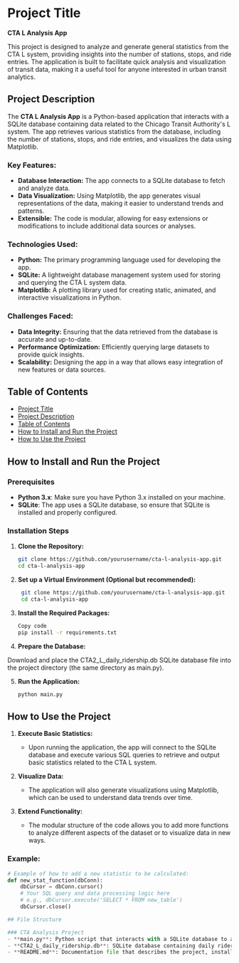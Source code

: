 # Project Title
**CTA L Analysis App**

This project is designed to analyze and generate general statistics from the CTA L system, providing insights into the number of stations, stops, and ride entries. The application is built to facilitate quick analysis and visualization of transit data, making it a useful tool for anyone interested in urban transit analytics.

## Project Description
The **CTA L Analysis App** is a Python-based application that interacts with a SQLite database containing data related to the Chicago Transit Authority's L system. The app retrieves various statistics from the database, including the number of stations, stops, and ride entries, and visualizes the data using Matplotlib.

### Key Features:
- **Database Interaction:** The app connects to a SQLite database to fetch and analyze data.
- **Data Visualization:** Using Matplotlib, the app generates visual representations of the data, making it easier to understand trends and patterns.
- **Extensible:** The code is modular, allowing for easy extensions or modifications to include additional data sources or analyses.

### Technologies Used:
- **Python:** The primary programming language used for developing the app.
- **SQLite:** A lightweight database management system used for storing and querying the CTA L system data.
- **Matplotlib:** A plotting library used for creating static, animated, and interactive visualizations in Python.

### Challenges Faced:
- **Data Integrity:** Ensuring that the data retrieved from the database is accurate and up-to-date.
- **Performance Optimization:** Efficiently querying large datasets to provide quick insights.
- **Scalability:** Designing the app in a way that allows easy integration of new features or data sources.

## Table of Contents
- [Project Title](#project-title)
- [Project Description](#project-description)
- [Table of Contents](#table-of-contents)
- [How to Install and Run the Project](#how-to-install-and-run-the-project)
- [How to Use the Project](#how-to-use-the-project)

## How to Install and Run the Project

### Prerequisites
- **Python 3.x**: Make sure you have Python 3.x installed on your machine.
- **SQLite**: The app uses a SQLite database, so ensure that SQLite is installed and properly configured.

### Installation Steps
1. **Clone the Repository:**
    ```bash
    git clone https://github.com/yourusername/cta-l-analysis-app.git
    cd cta-l-analysis-app


2. **Set up a Virtual Environment (Optional but recommended):**
    ```bash
     git clone https://github.com/yourusername/cta-l-analysis-app.git
     cd cta-l-analysis-app

3. **Install the Required Packages:**

    ```bash
    Copy code
    pip install -r requirements.txt

4. **Prepare the Database:**

Download and place the CTA2_L_daily_ridership.db SQLite database file into the project directory (the same directory as main.py).


5. **Run the Application:**

    ```bash
    python main.py

## How to Use the Project

1. **Execute Basic Statistics:**
   - Upon running the application, the app will connect to the SQLite database and execute various SQL queries to retrieve and output basic statistics related to the CTA L system.

2. **Visualize Data:**
   - The application will also generate visualizations using Matplotlib, which can be used to understand data trends over time.

3. **Extend Functionality:**
   - The modular structure of the code allows you to add more functions to analyze different aspects of the dataset or to visualize data in new ways.

### Example:
```python
# Example of how to add a new statistic to be calculated:
def new_stat_function(dbConn):
    dbCursor = dbConn.cursor()
    # Your SQL query and data processing logic here
    # e.g., dbCursor.execute('SELECT * FROM new_table')
    dbCursor.close()

## File Structure

### CTA Analysis Project
- **main.py**: Python script that interacts with a SQLite database to analyze CTA L train data.
- **CTA2_L_daily_ridership.db**: SQLite database containing daily ridership data for the CTA L train system.
- **README.md**: Documentation file that describes the project, installation instructions, and usage.

